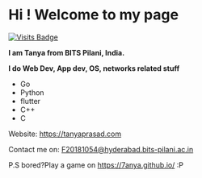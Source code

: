 # Hi ! Welcome to my page

[![Visits Badge](https://badges.pufler.dev/visits/7anya/7anya)](https://github.com/maruyari/maruyari?color=blue)

**I am Tanya from BITS Pilani, India.** 


**I do Web Dev, App dev, OS, networks related stuff**

- Go
- Python
- flutter
- C++
- C

Website: https://tanyaprasad.com

Contact me on: F20181054@hyderabad.bits-pilani.ac.in

P.S bored?Play a game on https://7anya.github.io/ :P
